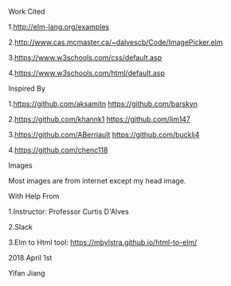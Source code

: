 

Work Cited

1.http://elm-lang.org/examples

2.http://www.cas.mcmaster.ca/~dalvescb/Code/ImagePicker.elm

3.https://www.w3schools.com/css/default.asp

4.https://www.w3schools.com/html/default.asp

Inspired By

1.https://github.com/aksamitn https://github.com/barskyn

2.https://github.com/khannk1 https://github.com/lim147

3.https://github.com/ABerriault https://github.com/bucklj4

4.https://github.com/chenc118

Images

Most images are from internet except my head image.

With Help From

1.Instructor: Professor Curtis D'Alves

2.Slack

3.Elm to Html tool: https://mbylstra.github.io/html-to-elm/



2018 April 1st

Yifan Jiang
